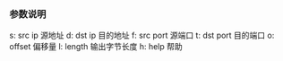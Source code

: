 ﻿### 参数说明
s: src ip 源地址 
d: dst ip 目的地址
f: src port 源端口 
t: dst port 目的端口 
o: offset 偏移量
l: length 输出字节长度
h: help 帮助

 